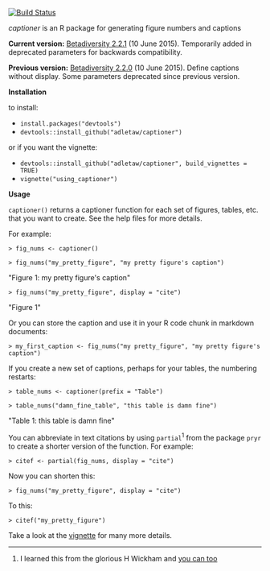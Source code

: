 [![Build Status](https://travis-ci.org/adletaw/captioner.png?branch=master)](https://travis-ci.org/adletaw/captioner)

*captioner* is an R package for generating figure numbers and captions

**Current version:** [Betadiversity 2.2.1](https://github.com/adletaw/captioner/releases/tag/v2.2.1) (10 June 2015).  Temporarily added in deprecated parameters for backwards compatibility.

**Previous version:** [Betadiversity 2.2.0](https://github.com/adletaw/captioner/releases/tag/v2.2.0) (10 June 2015).  Define captions without display.  Some parameters deprecated since previous version.

**Installation**

to install:
* `install.packages("devtools")`
* `devtools::install_github("adletaw/captioner")`

or if you want the vignette:
* `devtools::install_github("adletaw/captioner", build_vignettes = TRUE)`
* `vignette("using_captioner")`

**Usage**

`captioner()` returns a captioner function for each set of figures, tables, etc. that you want to create.  See the help files for more details.

For example:

`> fig_nums <- captioner()`

`> fig_nums("my_pretty_figure", "my pretty figure's caption")`

"Figure 1: my pretty figure's caption"

`> fig_nums("my_pretty_figure", display = "cite")`

"Figure 1"

Or you can store the caption and use it in your R code chunk in markdown documents:

`> my_first_caption <- fig_nums("my pretty_figure", "my pretty figure's caption")`

If you create a new set of captions, perhaps for your tables, the numbering restarts:

`> table_nums <- captioner(prefix = "Table")`

`> table_nums("damn_fine_table", "this table is damn fine")`

"Table 1: this table is damn fine"

You can abbreviate in text citations by using `partial`<sup>1</sup> from the package `pryr` to create a shorter version of the function.  For example:

`> citef <- partial(fig_nums, display = "cite")`

Now you can shorten this:

`> fig_nums("my_pretty_figure", display = "cite")`

To this:

`> citef("my_pretty_figure")`

Take a look at the [vignette](https://github.com/adletaw/captioner/tree/master/vignettes/using_captioner.Rmd) for many more details.

***

1.  I learned this from the glorious H Wickham and [you can too](http://adv-r.had.co.nz/)
